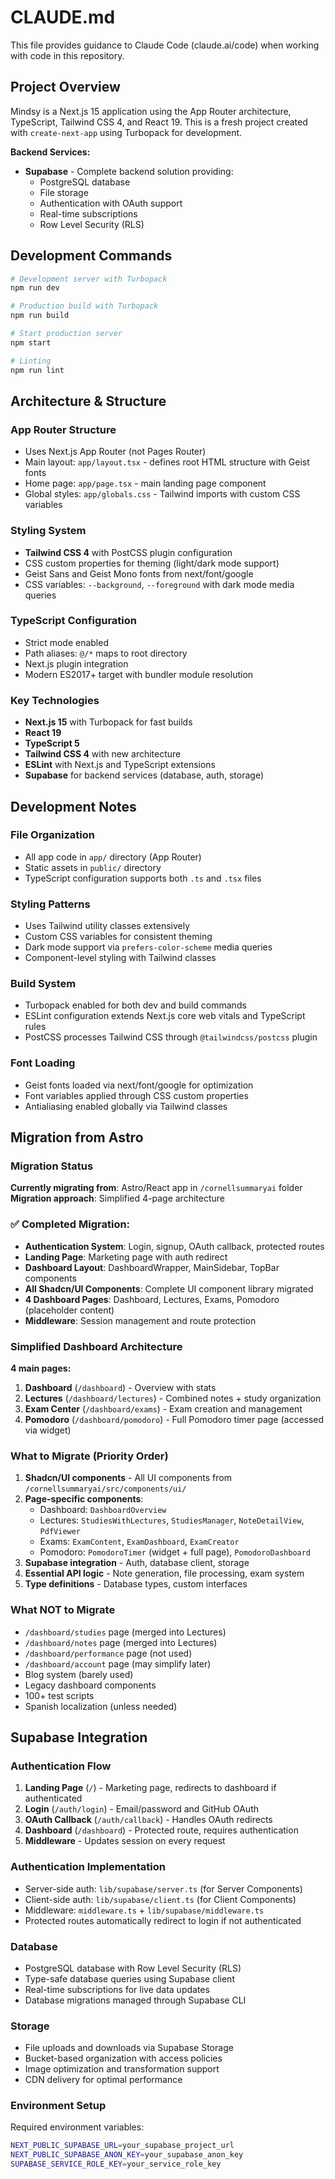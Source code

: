 # CLAUDE.md

This file provides guidance to Claude Code (claude.ai/code) when working with code in this repository.

## Project Overview

Mindsy is a Next.js 15 application using the App Router architecture, TypeScript, Tailwind CSS 4, and React 19. This is a fresh project created with `create-next-app` using Turbopack for development.

**Backend Services:**
- **Supabase** - Complete backend solution providing:
  - PostgreSQL database
  - File storage
  - Authentication with OAuth support
  - Real-time subscriptions
  - Row Level Security (RLS)

## Development Commands

```bash
# Development server with Turbopack
npm run dev

# Production build with Turbopack  
npm run build

# Start production server
npm start

# Linting
npm run lint
```

## Architecture & Structure

### App Router Structure
- Uses Next.js App Router (not Pages Router)
- Main layout: `app/layout.tsx` - defines root HTML structure with Geist fonts
- Home page: `app/page.tsx` - main landing page component
- Global styles: `app/globals.css` - Tailwind imports with custom CSS variables

### Styling System
- **Tailwind CSS 4** with PostCSS plugin configuration
- CSS custom properties for theming (light/dark mode support)
- Geist Sans and Geist Mono fonts from next/font/google
- CSS variables: `--background`, `--foreground` with dark mode media queries

### TypeScript Configuration  
- Strict mode enabled
- Path aliases: `@/*` maps to root directory
- Next.js plugin integration
- Modern ES2017+ target with bundler module resolution

### Key Technologies
- **Next.js 15** with Turbopack for fast builds
- **React 19** 
- **TypeScript 5**
- **Tailwind CSS 4** with new architecture
- **ESLint** with Next.js and TypeScript extensions
- **Supabase** for backend services (database, auth, storage)

## Development Notes

### File Organization
- All app code in `app/` directory (App Router)
- Static assets in `public/` directory
- TypeScript configuration supports both `.ts` and `.tsx` files

### Styling Patterns
- Uses Tailwind utility classes extensively
- Custom CSS variables for consistent theming
- Dark mode support via `prefers-color-scheme` media queries
- Component-level styling with Tailwind classes

### Build System
- Turbopack enabled for both dev and build commands
- ESLint configuration extends Next.js core web vitals and TypeScript rules
- PostCSS processes Tailwind CSS through `@tailwindcss/postcss` plugin

### Font Loading
- Geist fonts loaded via next/font/google for optimization
- Font variables applied through CSS custom properties
- Antialiasing enabled globally via Tailwind classes

## Migration from Astro

### Migration Status
**Currently migrating from**: Astro/React app in `/cornellsummaryai` folder
**Migration approach**: Simplified 4-page architecture

### ✅ Completed Migration:
- **Authentication System**: Login, signup, OAuth callback, protected routes
- **Landing Page**: Marketing page with auth redirect
- **Dashboard Layout**: DashboardWrapper, MainSidebar, TopBar components
- **All Shadcn/UI Components**: Complete UI component library migrated
- **4 Dashboard Pages**: Dashboard, Lectures, Exams, Pomodoro (placeholder content)
- **Middleware**: Session management and route protection

### Simplified Dashboard Architecture
**4 main pages:**
1. **Dashboard** (`/dashboard`) - Overview with stats
2. **Lectures** (`/dashboard/lectures`) - Combined notes + study organization
3. **Exam Center** (`/dashboard/exams`) - Exam creation and management
4. **Pomodoro** (`/dashboard/pomodoro`) - Full Pomodoro timer page (accessed via widget)

### What to Migrate (Priority Order)
1. **Shadcn/UI components** - All UI components from `/cornellsummaryai/src/components/ui/`
2. **Page-specific components**:
   - Dashboard: `DashboardOverview`
   - Lectures: `StudiesWithLectures`, `StudiesManager`, `NoteDetailView`, `PdfViewer`
   - Exams: `ExamContent`, `ExamDashboard`, `ExamCreator`
   - Pomodoro: `PomodoroTimer` (widget + full page), `PomodoroDashboard`
3. **Supabase integration** - Auth, database client, storage
4. **Essential API logic** - Note generation, file processing, exam system
5. **Type definitions** - Database types, custom interfaces

### What NOT to Migrate
- `/dashboard/studies` page (merged into Lectures)
- `/dashboard/notes` page (merged into Lectures)
- `/dashboard/performance` page (not used)
- `/dashboard/account` page (may simplify later)
- Blog system (barely used)
- Legacy dashboard components
- 100+ test scripts
- Spanish localization (unless needed)

## Supabase Integration

### Authentication Flow
1. **Landing Page** (`/`) - Marketing page, redirects to dashboard if authenticated
2. **Login** (`/auth/login`) - Email/password and GitHub OAuth
3. **OAuth Callback** (`/auth/callback`) - Handles OAuth redirects
4. **Dashboard** (`/dashboard`) - Protected route, requires authentication
5. **Middleware** - Updates session on every request

### Authentication Implementation
- Server-side auth: `lib/supabase/server.ts` (for Server Components)
- Client-side auth: `lib/supabase/client.ts` (for Client Components)
- Middleware: `middleware.ts` + `lib/supabase/middleware.ts`
- Protected routes automatically redirect to login if not authenticated

### Database
- PostgreSQL database with Row Level Security (RLS)
- Type-safe database queries using Supabase client
- Real-time subscriptions for live data updates
- Database migrations managed through Supabase CLI

### Storage
- File uploads and downloads via Supabase Storage
- Bucket-based organization with access policies
- Image optimization and transformation support
- CDN delivery for optimal performance

### Environment Setup
Required environment variables:
```bash
NEXT_PUBLIC_SUPABASE_URL=your_supabase_project_url
NEXT_PUBLIC_SUPABASE_ANON_KEY=your_supabase_anon_key
SUPABASE_SERVICE_ROLE_KEY=your_service_role_key
```